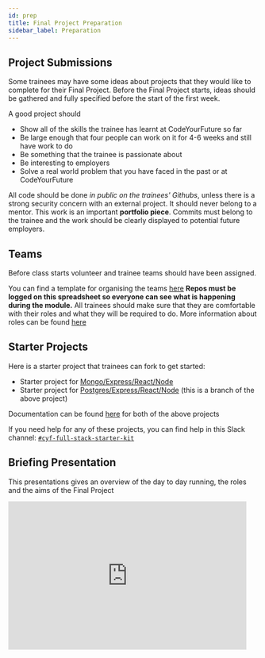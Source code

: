 ```yaml
---
id: prep
title: Final Project Preparation
sidebar_label: Preparation
---
```


## Project Submissions

Some trainees may have some ideas about projects that they would like to complete for their Final Project. Before the Final Project starts, ideas should be gathered and fully specified before the start of the first week.

A good project should

- Show all of the skills the trainee has learnt at CodeYourFuture so far
- Be large enough that four people can work on it for 4-6 weeks and still have work to do
- Be something that the trainee is passionate about
- Be interesting to employers
- Solve a real world problem that you have faced in the past or at CodeYourFuture

All code should be done _in public on the trainees' Githubs_, unless there is a strong security concern with an external project. It should never belong to a mentor. This work is an important **portfolio piece**. Commits must belong to the trainee and the work should be clearly displayed to potential future employers.

## Teams

Before class starts volunteer and trainee teams should have been assigned.

You can find a template for organising the teams [here](https://docs.google.com/spreadsheets/d/13WGRmeUZoCZfPV3joO4q69GLIaAiYFnrh9WmZ51FrE8/edit#gid=0)
**Repos must be logged on this spreadsheet so everyone can see what is happening during the module.**
All trainees should make sure that they are comfortable with their roles and what they will be required to do. More information about roles can be found [here](./roles)

## Starter Projects

Here is a starter project that trainees can fork to get started:

- Starter project for [Mongo/Express/React/Node](https://github.com/CodeYourFuture/cyf-final-project-starter-kit)
- Starter project for [Postgres/Express/React/Node](https://github.com/CodeYourFuture/cyf-final-project-starter-kit/tree/postgres) (this is a branch of the above project)

Documentation can be found [here](https://github.com/textbook/starter-kit/wiki) for both of the above projects

If you need help for any of these projects, you can find help in this Slack channel: [`#cyf-full-stack-starter-kit`](https://codeyourfuture.slack.com/archives/C021ATWS9A5)

## Briefing Presentation

This presentations gives an overview of the day to day running, the roles and the aims of the Final Project

<iframe src="https://docs.google.com/presentation/d/e/2PACX-1vQivu0h8g6tkJtnOkNCXkmR8sZbh9vNJ6SztqL8OpJV3xoX7_xnCL3rucfyRsY2QfAQd8IhrUQkt5lr/embed?start=false&loop=false&delayms=3000" frameborder="0" width="480" height="299" allowfullscreen="true" mozallowfullscreen="true" webkitallowfullscreen="true"></iframe>
